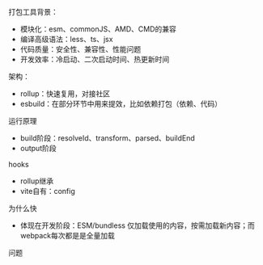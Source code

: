 打包工具背景：
- 模块化：esm、commonJS、AMD、CMD的兼容
- 编译高级语法：less、ts、jsx
- 代码质量：安全性、兼容性、性能问题
- 开发效率：冷启动、二次启动时间、热更新时间

架构：
- rollup：快速复用，对接社区
- esbuild：在部分环节中用来提效，比如依赖打包（依赖、代码）

运行原理
- build阶段：resolveId、transform、parsed、buildEnd
- output阶段

hooks
- rollup继承
- vite自有：config

为什么快
- 体现在开发阶段：ESM/bundless 仅加载使用的内容，按需加载新内容；而webpack每次都是是全量加载

问题